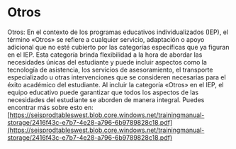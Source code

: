 # Otros
Otros: En el contexto de los programas educativos individualizados (IEP), el término «Otros» se refiere a cualquier servicio, adaptación o apoyo adicional que no esté cubierto por las categorías específicas que ya figuran en el IEP. Esta categoría brinda flexibilidad a la hora de abordar las necesidades únicas del estudiante y puede incluir aspectos como la tecnología de asistencia, los servicios de asesoramiento, el transporte especializado u otras intervenciones que se consideren necesarias para el éxito académico del estudiante. Al incluir la categoría «Otros» en el IEP, el equipo educativo puede garantizar que todos los aspectos de las necesidades del estudiante se aborden de manera integral.
Puedes encontrar más sobre esto en: [https://seisprodtableswest.blob.core.windows.net/trainingmanual-storage/2416f43c-e7b7-4e28-a796-6b9789828c18.pdf](https://seisprodtableswest.blob.core.windows.net/trainingmanual-storage/2416f43c-e7b7-4e28-a796-6b9789828c18.pdf)
